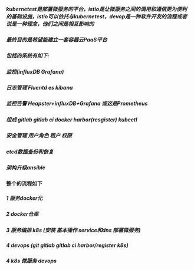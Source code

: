 ##### kubernetest是部署微服务的平台，istio是让微服务之间的调用和通信更为便利的基础设施，istio可以依托与kubernetest，devop是一种软件开发的流程或者说是一种理念，他们之间是相互影响的

##### 最终目的是希望能建立一套容器云PaaS平台

##### 包括的系统有如下:

##### 监控(influxDB Grafana)   

##### 日志管理 Fluentd es kibana

##### 监控告警 Heapster+influxDB+Grafana 或这是Prometheus

##### 组成 gitlab gitlab ci  docker harbor(resgister) kubectl

##### 安全管理 用户角色 租户 权限

##### etcd数据备份和恢复

##### 架构升级ansible



#### 整个的流程如下

##### 1 服务docker化     

##### 2 docker仓库

##### 3 服务编排 k8s (安装 基本操作 service和dns 部署微服务)

##### 4 devops (git gitlab gitlab ci harbor/register k8s)

##### 4 k8s 微服务 devops

